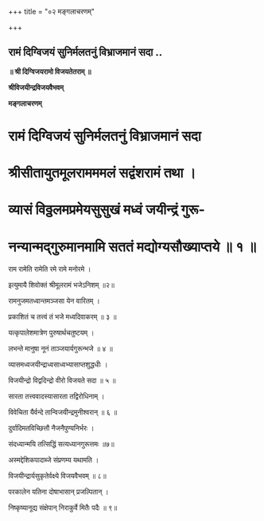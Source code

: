 +++
title = "०२ मङ्गलाचरणम्"

+++


## रामं दिग्विजयं सुनिर्मलतनुं विभ्राजमानं सदा ..

**॥ श्री दिग्विजयरामो विजयतेतराम् ॥**

**श्रीविजयीन्द्रविजयवैभवम्**

**मङ्गलाचरणम्**

# रामं दिग्विजयं सुनिर्मलतनुं विभ्राजमानं सदा 

# श्रीसीतायुतमूलरामममलं सद्वंशरामं तथा । 

# व्यासं विठ्ठलमप्रमेयसुसुखं मध्वं जयीन्द्रं गुरू- 

# नन्यान्मद्गुरुमानमामि सततं मद्योग्यसौख्याप्तये ॥ १ ॥

राम रामेति रामेति रमे रामे मनोरमे ।

इत्युमायै शिवोक्तं श्रीमूलरामं भजेऽनिशम् ॥२॥

रामनुजमतध्वान्तमञ्जसा येन वारितम् ।

प्रकाशितं च तत्त्वं तं भजे मध्वदिवाकरम् ॥ ३ ॥

यत्कृपालेशमात्रेण पुरुषार्थचतुष्टयम् ।

लभन्ते मानुषा नूनं ताञ्जयार्यगुरून्भजे ॥ ४ ॥

व्यासमध्वजयीन्द्राध्वसाध्वभ्यासाप्तशुद्धधीः ।

विजयीन्द्रो विद्वदिन्द्रो वीरो विजयते सदा ॥ ५ ॥

सारता तत्त्ववादस्यासारता तद्विरोधिनाम् ।

विवेचिता यैर्वन्दे तान्विजयीन्द्रमुनीश्वरान् ॥ ६ ॥

दुर्वादिमतविच्छित्तौ नैजनैपुण्यनिर्भरः ।

संदध्यान्मयि तत्सिद्धिं सत्यध्यानगुरूत्तमः ॥७॥

अस्मद्देशिकपादाब्जे संप्रणम्य यथामति ।

विजयीन्द्रार्यसुकृतेर्वक्ष्ये विजयवैभवम् ॥ ८॥

परकालेन यतिना दोषाभासान् प्रजल्पितान् ।

निष्कृष्यानूद्य संक्षेपान् निराकुर्वे मितैः पदैः ॥ ९॥

